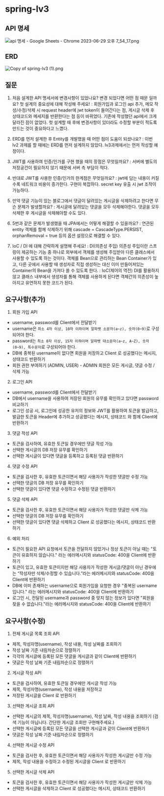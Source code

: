 # spring-lv3
## API 명세
![api 명세 - Google Sheets - Chrome 2023-06-29 오후 7_54_17.png](..%2F..%2F..%2FVideos%2FCaptures%2Fapi%20%B8%ED%BC%BC%20-%20Google%20Sheets%20-%20Chrome%202023-06-29%20%BF%C0%C8%C4%207_54_17.png)
## ERD
![Copy of spring-lv3 (1).png](..%2F..%2F..%2FDownloads%2FCopy%20of%20spring-lv3%20%281%29.png)
## 질문
1. 처음 설계한 API 명세서에 변경사항이 있었나요? 
변경 되었다면 어떤 점 때문 일까요? 첫 설계의 중요성에 대해 작성해 주세요!
 : 회원가입과 로그인 api 추가, 메모 작성/수정/삭제 시 request header에 jwt token이 들어간다는 점, 게시글 삭제 후 상태코드와 메세지를 반환한다는 점 등이 바뀌었다.
기존에 작성했던 api에서 크게 달라진 점이 없었다. 첫 설계할 때 후에 변경사항이 있더라도 수정할 부분이 적도록 만드는 것이 중요하다고 느꼈다.
 
2. ERD를 먼저 설계한 후 Entity를 개발했을 때 어떤 점이 도움이 되셨나요?
 : 이번 lv2 과제를 할 때에는 ERD를 먼저 설계하지 않았다. lv3과제에서는 먼저 작성할 예정이다.

3. JWT를 사용하여 인증/인가를 구현 했을 때의 장점은 무엇일까요?
 : 서버에 별도의 저장공간이 필요하지 않기 때문에 서버 측 부담이 적다.

4. 반대로 JWT를 사용한 인증/인가의 한계점은 무엇일까요?
 : jwt에 담는 내용이 커질수록 네트워크 비용이 증가한다. 구현이 복잡하다. secret key 유출 시 jwt 조작이 가능하다.

5. 만약 댓글 기능이 있는 블로그에서 댓글이 달려있는 게시글을 삭제하려고 한다면 무슨 문제가 발생할까요? 
 : 게시글에 달려있는 댓글을 모두 삭제해야한다. 댓글을 모두 삭제한 후 게시글을 삭제해야할 수도 있다.

6. 5번과 같은 문제가 발생했을 때 JPA에서는 어떻게 해결할 수 있을까요?
 : 연관된 entity 객체를 함께 삭제하기 위해 cascade = CascadeType.PERSIST, orphanRemoval = true 등의 옵션 설정으로 해결할 수 있다.

7. IoC / DI 에 대해 간략하게 설명해 주세요!
 : DI(의존성 주입) 
의존성 주입이란 스프링이 제공하는 기능 중 하나로 외부에서 객체를 생성해 주입받아 다른 클래스에서 사용할 수 있도록 하는 것이다. 객체를 Bean으로 관리하는 Bean Container가 있고, 다른 곳에서 사용할 때 생성자로 직접 생성하는 대신 이미 만들어져있는 Container의 Bean을 가져다 쓸 수 있도록 한다.
 : IoC(제어의 역전)
DI를 활용하지 않고 클래스 내부에서 생성자를 통해 객체를 사용하게 된다면 객체간의 의존성이 높아지고 유연하지 못한 코드가 된다.

## 요구사항(추가)
1. 회원 가입 API
 - username, password를 Client에서 전달받기
 - username은  `최소 4자 이상, 10자 이하이며 알파벳 소문자(a~z), 숫자(0~9)`로 구성되어야 한다.
 - password는  `최소 8자 이상, 15자 이하이며 알파벳 대소문자(a~z, A~Z), 숫자(0~9), 특수문자`로 구성되어야 한다.
 - DB에 중복된 username이 없다면 회원을 저장하고 Client 로 성공했다는 메시지, 상태코드 반환하기
 - 회원 권한 부여하기 (ADMIN, USER) - ADMIN 회원은 모든 게시글, 댓글 수정 / 삭제 가능

2. 로그인 API
 - username, password를 Client에서 전달받기
 - DB에서 username을 사용하여 저장된 회원의 유무를 확인하고 있다면 password 비교하기
 - 로그인 성공 시, 로그인에 성공한 유저의 정보와 JWT를 활용하여 토큰을 발급하고,
   발급한 토큰을 Header에 추가하고 성공했다는 메시지, 상태코드 와 함께 Client에 반환하기

3. 댓글 작성 API
 - 토큰을 검사하여, 유효한 토큰일 경우에만 댓글 작성 가능
 - 선택한 게시글의 DB 저장 유무를 확인하기
 - 선택한 게시글이 있다면 댓글을 등록하고 등록된 댓글 반환하기

4. 댓글 수정 API
 - 토큰을 검사한 후, 유효한 토큰이면서 해당 사용자가 작성한 댓글만 수정 가능
 - 선택한 댓글의 DB 저장 유무를 확인하기
 - 선택한 댓글이 있다면 댓글 수정하고 수정된 댓글 반환하기

5. 댓글 삭제 API
 - 토큰을 검사한 후, 유효한 토큰이면서 해당 사용자가 작성한 댓글만 삭제 가능
 - 선택한 댓글의 DB 저장 유무를 확인하기
 - 선택한 댓글이 있다면 댓글 삭제하고 Client 로 성공했다는 메시지, 상태코드 반환하기

6. 예외 처리
 - 토큰이 필요한 API 요청에서 토큰을 전달하지 않았거나 정상 토큰이 아닐 때는 "토큰이 유효하지 않습니다." 라는 에러메시지와 statusCode: 400을 Client에 반환하기
 - 토큰이 있고, 유효한 토큰이지만 해당 사용자가 작성한 게시글/댓글이 아닌 경우에는 “작성자만 삭제/수정할 수 있습니다.”라는 에러메시지와 statusCode: 400을 Client에 반환하기
 - DB에 이미 존재하는 username으로 회원가입을 요청한 경우 "중복된 username 입니다." 라는 에러메시지와 statusCode: 400을 Client에 반환하기
 - 로그인 시, 전달된 username과 password 중 맞지 않는 정보가 있다면 "회원을 찾을 수 없습니다."라는 에러메시지와 statusCode: 400을 Client에 반환하기

## 요구사항(수정)
1. 전체 게시글 목록 조회 API
 - 제목, 작성자명(username), 작성 내용, 작성 날짜를 조회하기
 - 작성 날짜 기준 내림차순으로 정렬하기
 - 각각의 게시글에 등록된 모든 댓글을 게시글과 같이 Client에 반환하기
 - 댓글은 작성 날짜 기준 내림차순으로 정렬하기

2. 게시글 작성 API
 - 토큰을 검사하여, 유효한 토큰일 경우에만 게시글 작성 가능
 - 제목, 작성자명(username), 작성 내용을 저장하고
 - 저장된 게시글을 Client 로 반환하기

3. 선택한 게시글 조회 API
 - 선택한 게시글의 제목, 작성자명(username), 작성 날짜, 작성 내용을 조회하기
   (검색 기능이 아닙니다. 간단한 게시글 조회만 구현해주세요.)
 - 선택한 게시글에 등록된 모든 댓글을 선택한 게시글과 같이 Client에 반환하기
 - 댓글은 작성 날짜 기준 내림차순으로 정렬하기

4. 선택한 게시글 수정 API
 - 토큰을 검사한 후, 유효한 토큰이면서 해당 사용자가 작성한 게시글만 수정 가능
 - 제목, 작성 내용을 수정하고 수정된 게시글을 Client 로 반환하기

5. 선택한 게시글 삭제 API
 - 토큰을 검사한 후, 유효한 토큰이면서 해당 사용자가 작성한 게시글만 삭제 가능
 - 선택한 게시글을 삭제하고 Client 로 성공했다는 메시지, 상태코드 반환하기